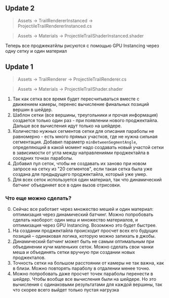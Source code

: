## Update 2

> Assets -> TrailRendererInstanced -> ProjectileTrailRendererInstanced.cs

> Assets -> Materials -> ProjectileTrailShaderInstanced.shader

Теперь все проджекатйлы рисуются с помощью GPU Instancing через одну сетку и один материал

## Update 1
> Assets -> TrailRenderer -> ProjectileTrailRenderer.cs

> Assets -> Materials -> ProjectileTrailShader.shader

1) Так как сетка все время будет пересчитываться вместе с движением камеры, перенес вычисление финальных позиций вершин в шейдер.
2) Шаблон сетки (все вершины, треугольники и прочая информация) создается только один раз - при появлении нового проджектайла. Дальше все вычисления идут только на шейдере.
3) Количество нужных сегментов сетки для описания параболы не равномерно - есть много прямых участков, где не нужна сильная сегментация. Добавил параметр `minBetweenSegmentAngle`, определяющий в какой момент надо создавать новый участой сетки в зависимости от угла между направлениями проджектайла в соседних точках параболы.
4) Добавил пул сеток, чтобы не создавать их заново при новом запросе на сетку из "20 сегментов", если такая сетка была уже создана для предыдущего проджектайла, который уже умер.
6) Для всех сеток используется один материал, так что динамический батчинг объединяет все в один вызов отрисовки.

### Что еще можно сделать?
0) Сейчас все работает через множество мешей и один материал: оптимизация через динамический батчинг. Можно попробовать сделать наоборот: один меш и множество материалов, и оптимизация через GPU Instancing. Возомжно это будет быстрее.
1) На создании проджектайла происходит просчет всех его будущих позиций – одинаковая  логика, которую можно запихать в джобы.
2) Динамический батчинг может быть не самым оптимальным при объединении кучи маленьких  сеток. Можно сделать свои чанки меша и объединять сетки вручную при создании новых проджекталов.
3) Точность сетки на большом расстоянии от камеры не так важна, как в близи. Можно повторять параболу в отдалении менее точно. 
4) Можно попробовать даже просчет точек параболы перенести в шейдер. Чтобы вообще все вычисления были на шейдере. Но это вычисления с одинаковыми результатами для каждой вершины, так что скорее всего выйдет только пустая нагрузка

